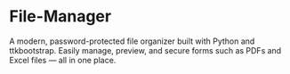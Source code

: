 # File-Manager
A modern, password-protected file organizer built with Python and ttkbootstrap. Easily manage, preview, and secure forms such as PDFs and Excel files — all in one place.
